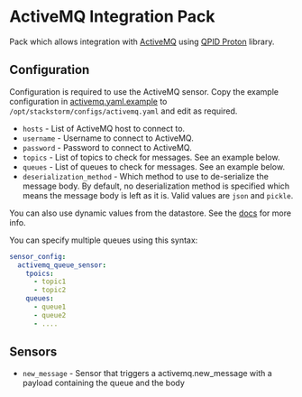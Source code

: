 # ActiveMQ Integration Pack

Pack which allows integration with [ActiveMQ](https://activemq.apache.org/) using [QPID Proton](http://qpid.apache.org/proton/) library.

## Configuration

Configuration is required to use the ActiveMQ sensor. Copy the example configuration 
in [activemq.yaml.example](./activemq.yaml.example) to `/opt/stackstorm/configs/activemq.yaml`
and edit as required.

* ``hosts`` - List of ActiveMQ host to connect to.
* ``username`` - Username to connect to ActiveMQ.
* ``password`` - Password to connect to ActiveMQ.
* ``topics`` - List of topics to check for messages. See an example below.
* ``queues`` - List of queues to check for messages. See an example below.
* ``deserialization_method`` - Which method to use to de-serialize the
  message body. By default, no deserialization method is specified which means
  the message body is left as it is. Valid values are ``json`` and ``pickle``.

You can also use dynamic values from the datastore. See the
[docs](https://docs.stackstorm.com/reference/pack_configs.html) for more info.

You can specify multiple queues using this syntax:

```yaml
sensor_config:
  activemq_queue_sensor:
    tpoics:
      - topic1
      - topic2
    queues:
      - queue1
      - queue2
      - ....
```


## Sensors

* ``new_message`` - Sensor that triggers a activemq.new_message with a payload containing the queue and the body


